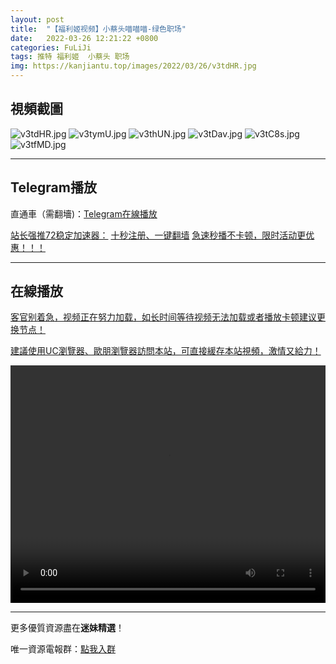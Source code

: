 ```yaml
---
layout: post
title:  "【福利姬视频】小蔡头喵喵喵-绿色职场"
date:   2022-03-26 12:21:22 +0800
categories: FuLiJi
tags: 推特 福利姬  小蔡头 职场
img: https://kanjiantu.top/images/2022/03/26/v3tdHR.jpg
---
```



## 視頻截圖

![v3tdHR.jpg](https://kanjiantu.top/images/2022/03/26/v3tdHR.jpg)
![v3tymU.jpg](https://kanjiantu.top/images/2022/03/26/v3tymU.jpg)
![v3thUN.jpg](https://kanjiantu.top/images/2022/03/26/v3thUN.jpg)
![v3tDav.jpg](https://kanjiantu.top/images/2022/03/26/v3tDav.jpg)
![v3tC8s.jpg](https://kanjiantu.top/images/2022/03/26/v3tC8s.jpg)
![v3tfMD.jpg](https://kanjiantu.top/images/2022/03/26/v3tfMD.jpg)

* * *
## Telegram播放

直通車（需翻墻)：[Telegram在線播放](https://t.me/mimeijingxuan/293)

<u>站长强推72稳定加速器：</u> [十秒注册、一键翻墙](https://www.mimei.blog/skip/vpn.html)
<u>急速秒播不卡顿，限时活动更优惠！！！</u>
* * *
## 在線播放
<u>客官别着急，视频正在努力加载，如长时间等待视频无法加载或者播放卡顿建议更换节点！</u>

<u>建議使用UC瀏覽器、歐朋瀏覽器訪問本站，可直接緩存本站視頻，激情又給力！</u>
<center><video src="https://cdn.publer.io/uploads/videos/6247eb75db2797357edec7dd/191f5e3c6344640518648d48505cc05d.mp4" width="100%" height="380px" controls="controls"></video></center>


* * *
更多優質資源盡在**迷妹精選**！

唯一資源電報群：[點我入群](https://t.me/mimeijingxuan)


